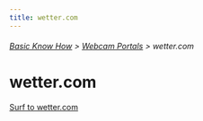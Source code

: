 ```yaml
---
title: wetter.com
---
```

###### [Basic Know How](../wiki/basic-know-how.html) > [Webcam Portals](../wiki/webcam-portals.html) > wetter.com

# wetter.com

<a href="http://wetter.com/wettercom-live/" target="_blank">Surf to wetter.com</a>